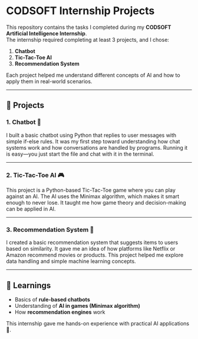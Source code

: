 # CODSOFT Internship Projects  

This repository contains the tasks I completed during my **CODSOFT Artificial Intelligence Internship**.  
The internship required completing at least 3 projects, and I chose:  

1. **Chatbot**  
2. **Tic-Tac-Toe AI**  
3. **Recommendation System**  

Each project helped me understand different concepts of AI and how to apply them in real-world scenarios.  

---

## 📌 Projects  

### 1. Chatbot 🤖  
I built a basic chatbot using Python that replies to user messages with simple if-else rules. It was my first step toward understanding how chat systems work and how conversations are handled by programs. Running it is easy—you just start the file and chat with it in the terminal.  

---

### 2. Tic-Tac-Toe AI 🎮  
This project is a Python-based Tic-Tac-Toe game where you can play against an AI. The AI uses the Minimax algorithm, which makes it smart enough to never lose. It taught me how game theory and decision-making can be applied in AI.  

---

### 3. Recommendation System 🎯  
I created a basic recommendation system that suggests items to users based on similarity. It gave me an idea of how platforms like Netflix or Amazon recommend movies or products. This project helped me explore data handling and simple machine learning concepts.  

---

## 📖 Learnings  
- Basics of **rule-based chatbots**  
- Understanding of **AI in games (Minimax algorithm)**  
- How **recommendation engines** work  

This internship gave me hands-on experience with practical AI applications 🚀.  
